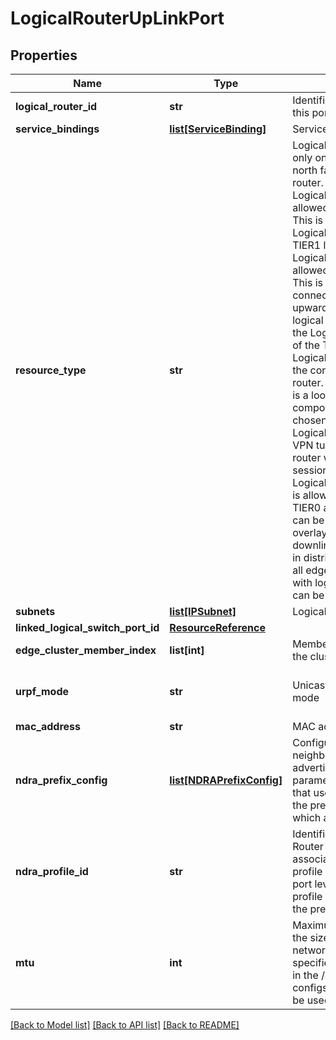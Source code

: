 # LogicalRouterUpLinkPort

## Properties
Name | Type | Description | Notes
------------ | ------------- | ------------- | -------------
**logical_router_id** | **str** | Identifier for logical router on which this port is created | 
**service_bindings** | [**list[ServiceBinding]**](ServiceBinding.md) | Service Bindings | [optional] 
**resource_type** | **str** | LogicalRouterUpLinkPort is allowed only on TIER0 logical router.   It is the north facing port of the logical router. LogicalRouterLinkPortOnTIER0 is allowed only on TIER0 logical router.   This is the port where the LogicalRouterLinkPortOnTIER1 of TIER1 logical router connects to. LogicalRouterLinkPortOnTIER1 is allowed only on TIER1 logical router.   This is the port using which the user connected to TIER1 logical router for upwards connectivity via TIER0 logical router.   Connect this port to the LogicalRouterLinkPortOnTIER0 of the TIER0 logical router. LogicalRouterDownLinkPort is for the connected subnets on the logical router. LogicalRouterLoopbackPort is a loopback port for logical router component   which is placed on chosen edge cluster member. LogicalRouterIPTunnelPort is a IPSec VPN tunnel port created on   logical router when route based VPN session configured. LogicalRouterCentralizedServicePort is allowed only on Active/Standby TIER0 and TIER1   logical router. Port can be connected to VLAN or overlay logical switch.   Unlike downlink port it does not participate in distributed routing and hosted   on all edge cluster members associated with logical router.   Stateful services can be applied on this port.  | 
**subnets** | [**list[IPSubnet]**](IPSubnet.md) | Logical router port subnets | 
**linked_logical_switch_port_id** | [**ResourceReference**](ResourceReference.md) |  | [optional] 
**edge_cluster_member_index** | **list[int]** | Member index of the edge node on the cluster | 
**urpf_mode** | **str** | Unicast Reverse Path Forwarding mode | [optional] [default to 'STRICT']
**mac_address** | **str** | MAC address | [optional] 
**ndra_prefix_config** | [**list[NDRAPrefixConfig]**](NDRAPrefixConfig.md) | Configuration to override the neighbor discovery router advertisement prefix time parameters at the subnet level. Note that users are allowed to override the prefix time only for IPv6 subnets which are configured on the port.  | [optional] 
**ndra_profile_id** | **str** | Identifier of Neighbor Discovery Router Advertisement profile associated with port. When NDRA profile id is associated at both the port level and logical router level, the profile id specified at port level takes the precedence.  | [optional] 
**mtu** | **int** | Maximum transmission unit specifies the size of the largest packet that a network protocol can transmit. If not specified, the global logical MTU set in the /api/v1/global-configs/RoutingGlobalConfig API will be used.  | [optional] 

[[Back to Model list]](../README.md#documentation-for-models) [[Back to API list]](../README.md#documentation-for-api-endpoints) [[Back to README]](../README.md)


